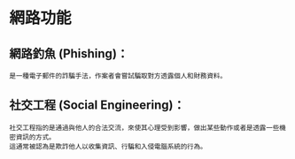 # 網路功能

## 網路釣魚 (Phishing)：
```
是一種電子郵件的詐騙手法，作案者會嘗試騙取對方透露個人和財務資料。
```

## 社交工程 (Social Engineering)：
```
社交工程指的是通過與他人的合法交流，來使其心理受到影響，做出某些動作或者是透露一些機密資訊的方式。
這通常被認為是欺詐他人以收集資訊、行騙和入侵電腦系統的行為。
```

